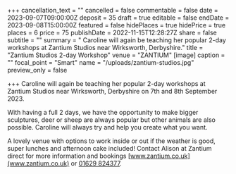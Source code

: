 +++
cancellation_text = ""
cancelled = false
commentable = false
date = 2023-09-07T09:00:00Z
deposit = 35
draft = true
editable = false
endDate = 2023-09-08T15:00:00Z
featured = false
hidePlaces = true
hidePrice = true
places = 6
price = 75
publishDate = 2022-11-15T12:28:27Z
share = false
subtitle = ""
summary = " Caroline will again be teaching her popular 2-day workshops at Zantium Studios near Wirksworth, Derbyshire."
title = "Zantium Studios 2-day Workshop"
venue = "ZANTIUM"
[image]
caption = ""
focal_point = "Smart"
name = "/uploads/zantium-studios.jpg"
preview_only = false

+++
Caroline will again be teaching her popular 2-day workshops at Zantium Studios near Wirksworth, Derbyshire on 7th and 8th September 2023.

With having a full 2 days, we have the opportunity to make bigger sculptures, deer or sheep are always popular but other animals are also possible. Caroline will always try and help you create what you want.

A lovely venue with options to work inside or out if the weather is good, super lunches and afternoon cake included! Contact Alison at Zantium direct for more information and bookings [www.zantium.co.uk](www.zantium.co.uk) or [01629 824377](tel:01629824377).